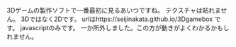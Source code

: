 3Dゲームの製作ソフトで一番最初に見るあいつですね。
テクスチャは貼れません。
3Dではなく2Dです。
urlはhttps://seijinakata.github.io/3Dgamebox
です。
javascriptのみです。
一か所外しました。この方が動きがよくわかるかもしれません。
